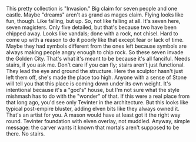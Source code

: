 This pretty collection is "Invasion." Big claim for seven people and one castle. Maybe "dreams" aren't as grand as mages claim. Flying looks like fun, though. Like falling, but up. So, not like falling at all.
It's seven here, seven magisters. Only five detailed, but that's because two have been chipped away. Looks like vandals; done with a rock, not chisel. Hard to come up with a reason to do it poorly like that except fear or lack of time. Maybe they had symbols different from the ones left because symbols are always making people angry enough to chip rock.
So these seven invade the Golden City. That's what it's meant to be because it's all fanciful. Needs stairs, if you ask me. Don't care if you can fly; stairs aren't just functional. They lead the eye and ground the structure. Here the sculptor hasn't just left them off, she's made the place too high. Anyone with a sense of Stone will tell you that this place is coming down under its own weight. It's intentional because it's a "god's" house, but I'm not sure what the style mishmash has to do with the "wonder" of that. If this were a real place from that long ago, you'd see only Tevinter in the architecture. But this looks like typical post-empire bluster, adding elven bits like they always owned it. That's an artist for you. A mason would have at least got it the right way round. Tevinter foundation with elven overlay, not muddled.
Anyway, simple message: the carver wants it known that mortals aren't supposed to be there. No stairs.
